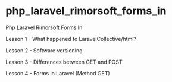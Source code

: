# php_laravel_rimorsoft_forms_in
Php Laravel Rimorsoft Forms In

Lesson 1 - What happened to LaravelCollective/html?

Lesson 2 - Software versioning

Lesson 3 - Differences between GET and POST

Lesson 4 - Forms in Laravel (Method GET)

